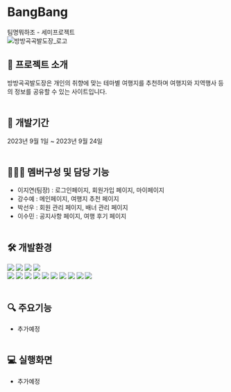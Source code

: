 # BangBang
팀명뭐하조 - 세미프로젝트
<br>
![방방곡곡발도장_로고](https://github.com/2305PublicDataWebApp/BangBang/assets/134674358/b4dc061e-f33e-4daa-8bb9-122effca56df)


## 💭 프로젝트 소개
방방곡곡발도장은 개인의 취향에 맞는 테마별 여행지를 추천하며 여행지와 지역행사 등의 정보를 공유할 수 있는 사이트입니다. 
<br><br>

## 📅 개발기간
2023년 9월 1일 ~ 2023년 9월 24일
<br><br>

## 🧑‍🤝‍🧑 멤버구성 및 담당 기능
- 이지연(팀장) : 로그인페이지, 회원가입 페이지, 마이페이지
- 강수예 : 메인페이지, 여행지 추천 페이지
- 박선우 : 회원 관리 페이지, 배너 관리 페이지
- 이수민 : 공지사항 페이지, 여행 후기 페이지
<br><br>

## 🛠️ 개발환경
<img src="https://img.shields.io/badge/Apache%20Tomcat-F8DC75?style=flat&logo=Apache%20Tomcat&logoColor=white"> <img src="https://img.shields.io/badge/Apache%20Maven-C71A36?style=flat&logo=Apache%20Maven&logoColor=white"> 
<img src="https://img.shields.io/badge/Mybatis-000000?style=flat&logo=Mybatis&logoColor=white"> <img src="https://img.shields.io/badge/GitHub-181717?style=flat&logo=GitHub&logoColor=white">
<br>
<img src="https://img.shields.io/badge/spring-6DB33F?style=flat&logo=Spring&logoColor=white"> <img src="https://img.shields.io/badge/HTML5-E34F26?style=flat&logo=HTML5&logoColor=white">
<img src="https://img.shields.io/badge/CSS3-1572B6?style=flat&logo=CSS3&logoColor=white"> <img src="https://img.shields.io/badge/JavaScript-F7DF1E?style=flat&logo=JavaScript&logoColor=white">
<img src="https://img.shields.io/badge/jQuery-0769AD?style=flat&logo=jQuery&logoColor=white"> <img src="https://img.shields.io/badge/JAVA-4682B4?style=flat&logo=JAVA&logoColor=white">
<img src="https://img.shields.io/badge/Oracle-F80000?style=flat&logo=Oracle&logoColor=white"> <img src="https://img.shields.io/badge/Ajax-D3D3D3?style=flat&logo=Ajax&logoColor=white">
<img src="https://img.shields.io/badge/JSON-000000?style=flat&logo=JSON&logoColor=white"> <img src="https://img.shields.io/badge/Bootstrap-7952B3?style=flat&logo=Bootstrap&logoColor=white">
<br><br>

## 🔍 주요기능
- 추가예정
<br><br>

## 💻 실행화면
- 추가예정
